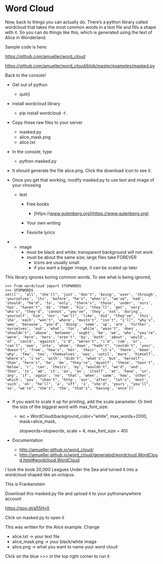 # Word Cloud



Now, back to things you can actually do. There’s a python library called wordcloud that takes the most common words in a text file and fills a shape with it. So you can do things like this, which is generated using the text of Alice in Wonderland.

Sample code is here:

[https:\/\/github.com\/amueller\/word\_cloud](https://github.com/amueller/word_cloud/tree/master/examples)

[https:\/\/github.com\/amueller\/word\_cloud\/blob\/master\/examples\/masked.py](https://github.com/amueller/word_cloud/blob/master/examples/masked.py)





Back to the console!

* Get out of python
  * quit\(\)

* install wordcloud library
  * pip install wordcloud -t .

* Copy these raw files to your server
  * masked.py
  * alice\_mask.png
  * alice.txt


* In the console, type
  * python masked.py

* It should generate the file alice.png. Click the download icon to see it.
* Once you get that working, modify masked.py to use text and image of your choosing
  * text
    * Free books
      * [https:\/\/www.gutenberg.org](https://www.gutenberg.org)

    * Your own writing
    * Favorite lyrics


* * image
    * must be black and white; transparent background will not work
    * must be about the same size; large files take FOREVER
      * icons are usually small
      * if you want a bigger image, it can be scaled up later




















This library ignores boring common words. To see what is being ignored,
```
>>> from wordcloud import STOPWORDS
>>> STOPWORDS
set(['', 'all', "she'll", 'just', "don't", 'being', 'over', 'through', 'yourselves', 'its', 'before', "he's", "when's", "we've", 'had', 'should', "he'd", 'to', 'only', "there's", 'those', 'under', 'ours', 'has', "haven't", 'do', 'them', 'his', "they'll", 'get', 'very', "who's", "they'd", 'cannot', "you've", 'they', 'not', 'during', 'yourself', 'him', 'nor', "we'll", 'like', 'did', "they've", 'this', 'she', 'each', "won't", 'where', "mustn't", "isn't", "i'll", "why's", 'www', 'because', "you'd", 'doing', 'some', 'up', 'are', 'further', 'ourselves', 'out', 'what', 'for', 'while', "wasn't", 'does', "shouldn't", 'above', 'between', 'ought', 'be', 'we', 'who', "you're", 'were', 'here', 'hers', "aren't", 'by', 'both', 'about', 'would', 'of', 'could', 'against', "i'd", "weren't", "i'm", 'com', 'or', "can't", 'own', 'into', 'whom', 'down', "hadn't", "couldn't", 'your', "doesn't", 'from', "how's", 'her', 'their', "it's", 'there', 'been', 'why', 'few', 'too', 'themselves', 'was', 'until', 'more', 'himself', "where's", "i've", 'with', "didn't", "what's", 'but', 'herself', 'than', "here's", 'he', 'me', "they're", 'myself', 'these', "hasn't", 'below', 'r', 'can', 'theirs', 'my', "wouldn't", "we'd", 'and', 'then', 'is', 'am', 'it', 'an', 'as', 'itself', 'at', 'have', 'in', 'any', 'if', 'again', 'no', 'that', 'when', 'same', 'how', 'other', 'which', 'you', "shan't", 'http', 'our', 'after', "let's", 'most', 'such', 'on', "he'll", 'a', 'off', 'i', "she'd", 'yours', "you'll", 'so', "we're", "she's", 'the', "that's", 'having', 'once'])


```







* If you want to scale it up for printing, add the scale parameter. Or limit the size of the biggest word with max\_font\_size:
  * wc = WordCloud\(background\_color="white", max\_words=2000, mask=alice\_mask,

     stopwords=stopwords, scale = 4, max\_font\_size = 40\)

* Documentation
  * [http:\/\/amueller.github.io\/word\_cloud\/](http://amueller.github.io/word_cloud/)
  * [http:\/\/amueller.github.io\/word\_cloud\/generated\/wordcloud.WordCloud.html\#wordcloud.WordCloud](http://amueller.github.io/word_cloud/generated/wordcloud.WordCloud.html#wordcloud.WordCloud)






I took the book 20,000 Leagues Under the Sea and turned it into a wordcloud shaped like an octopus.

This is Frankenstein





Download this masked.py file and upload it to your pythonanywhere account

[https:\/\/goo.gl\/a55HvX](https://goo.gl/a55HvX)

Click on masked.py to open it

This was written for the Alice example. Change

* alice.txt -&gt; your text file
* alice\_mask.png -&gt; your black\/white image
* alice.png -&gt; what you want to name your word cloud

Click on the blue &gt;&gt;&gt; in the top right corner to run it

